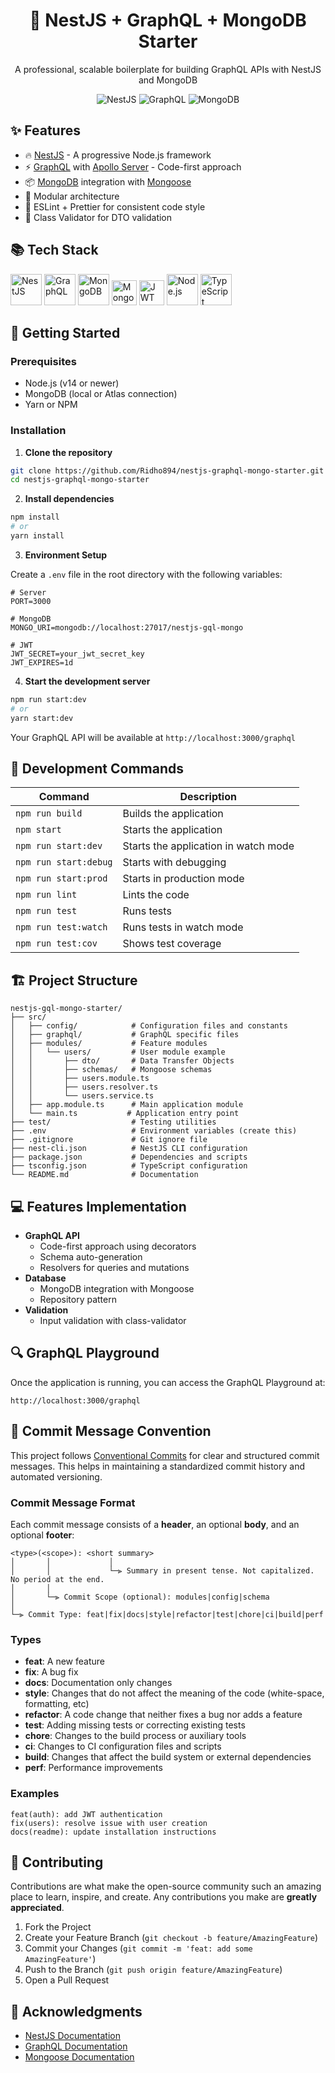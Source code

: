# <div align="center">🚀 NestJS + GraphQL + MongoDB Starter</div>

<div align="center">
  <p>A professional, scalable boilerplate for building GraphQL APIs with NestJS and MongoDB</p>
  
  ![NestJS](https://img.shields.io/badge/NestJS-v10-red.svg)
  ![GraphQL](https://img.shields.io/badge/GraphQL-v16-pink.svg)
  ![MongoDB](https://img.shields.io/badge/MongoDB-latest-green.svg)
</div>

## ✨ Features

- 🔥 [NestJS](https://nestjs.com/) - A progressive Node.js framework
- ⚡️ [GraphQL](https://graphql.org/) with [Apollo Server](https://www.apollographql.com/docs/apollo-server/) - Code-first approach
- 📦 [MongoDB](https://www.mongodb.com/) integration with [Mongoose](https://mongoosejs.com/)
- 🧩 Modular architecture
- 📏 ESLint + Prettier for consistent code style
- 🚦 Class Validator for DTO validation

## 📚 Tech Stack

<p>
  <img src="https://nestjs.com/img/logo-small.svg" height="50" alt="NestJS" />
  <img src="https://upload.wikimedia.org/wikipedia/commons/thumb/1/17/GraphQL_Logo.svg/2048px-GraphQL_Logo.svg.png" height="50" alt="GraphQL" />
  <img src="https://miro.medium.com/v2/resize:fit:512/1*doAg1_fMQKWFoub-6gwUiQ.png" height="50" alt="MongoDB" />
  <img src="https://mongoosejs.com/docs/images/mongoose5_62x30_transparent.png" height="40" alt="Mongoose" />
  <img src="https://jwt.io/img/pic_logo.svg" height="40" alt="JWT" />
  <img src="https://www.vectorlogo.zone/logos/nodejs/nodejs-icon.svg" height="50" alt="Node.js" />
  <img src="https://www.vectorlogo.zone/logos/typescriptlang/typescriptlang-icon.svg" height="50" alt="TypeScript" />
</p>

## 🚀 Getting Started

### Prerequisites

- Node.js (v14 or newer)
- MongoDB (local or Atlas connection)
- Yarn or NPM

### Installation

1. **Clone the repository**

```bash
git clone https://github.com/Ridho894/nestjs-graphql-mongo-starter.git
cd nestjs-graphql-mongo-starter
```

2. **Install dependencies**

```bash
npm install
# or
yarn install
```

3. **Environment Setup**

Create a `.env` file in the root directory with the following variables:

```env
# Server
PORT=3000

# MongoDB
MONGO_URI=mongodb://localhost:27017/nestjs-gql-mongo

# JWT
JWT_SECRET=your_jwt_secret_key
JWT_EXPIRES=1d
```

4. **Start the development server**

```bash
npm run start:dev
# or
yarn start:dev
```

Your GraphQL API will be available at `http://localhost:3000/graphql`

## 🧰 Development Commands

| Command               | Description                          |
| --------------------- | ------------------------------------ |
| `npm run build`       | Builds the application               |
| `npm start`           | Starts the application               |
| `npm run start:dev`   | Starts the application in watch mode |
| `npm run start:debug` | Starts with debugging                |
| `npm run start:prod`  | Starts in production mode            |
| `npm run lint`        | Lints the code                       |
| `npm run test`        | Runs tests                           |
| `npm run test:watch`  | Runs tests in watch mode             |
| `npm run test:cov`    | Shows test coverage                  |

## 🏗️ Project Structure

```
nestjs-gql-mongo-starter/
├── src/
│   ├── config/            # Configuration files and constants
│   ├── graphql/           # GraphQL specific files
│   ├── modules/           # Feature modules
│   │   └── users/         # User module example
│   │       ├── dto/       # Data Transfer Objects
│   │       ├── schemas/   # Mongoose schemas
│   │       ├── users.module.ts
│   │       ├── users.resolver.ts
│   │       └── users.service.ts
│   ├── app.module.ts      # Main application module
│   └── main.ts           # Application entry point
├── test/                  # Testing utilities
├── .env                   # Environment variables (create this)
├── .gitignore             # Git ignore file
├── nest-cli.json          # NestJS CLI configuration
├── package.json           # Dependencies and scripts
├── tsconfig.json          # TypeScript configuration
└── README.md              # Documentation
```

## 💻 Features Implementation

- **GraphQL API**
  - Code-first approach using decorators
  - Schema auto-generation
  - Resolvers for queries and mutations
- **Database**
  - MongoDB integration with Mongoose
  - Repository pattern
- **Validation**
  - Input validation with class-validator

## 🔍 GraphQL Playground

Once the application is running, you can access the GraphQL Playground at:

```
http://localhost:3000/graphql
```

## 📝 Commit Message Convention

This project follows [Conventional Commits](https://www.conventionalcommits.org/) for clear and structured commit messages. This helps in maintaining a standardized commit history and automated versioning.

### Commit Message Format

Each commit message consists of a **header**, an optional **body**, and an optional **footer**:

```
<type>(<scope>): <short summary>
│       │             │
│       │             └─⫸ Summary in present tense. Not capitalized. No period at the end.
│       │
│       └─⫸ Commit Scope (optional): modules|config|schema
│
└─⫸ Commit Type: feat|fix|docs|style|refactor|test|chore|ci|build|perf
```

### Types

- **feat**: A new feature
- **fix**: A bug fix
- **docs**: Documentation only changes
- **style**: Changes that do not affect the meaning of the code (white-space, formatting, etc)
- **refactor**: A code change that neither fixes a bug nor adds a feature
- **test**: Adding missing tests or correcting existing tests
- **chore**: Changes to the build process or auxiliary tools
- **ci**: Changes to CI configuration files and scripts
- **build**: Changes that affect the build system or external dependencies
- **perf**: Performance improvements

### Examples

```
feat(auth): add JWT authentication
fix(users): resolve issue with user creation
docs(readme): update installation instructions
```

## 🤝 Contributing

Contributions are what make the open-source community such an amazing place to learn, inspire, and create. Any contributions you make are **greatly appreciated**.

1. Fork the Project
2. Create your Feature Branch (`git checkout -b feature/AmazingFeature`)
3. Commit your Changes (`git commit -m 'feat: add some AmazingFeature'`)
4. Push to the Branch (`git push origin feature/AmazingFeature`)
5. Open a Pull Request

## 👏 Acknowledgments

- [NestJS Documentation](https://docs.nestjs.com/)
- [GraphQL Documentation](https://graphql.org/learn/)
- [Mongoose Documentation](https://mongoosejs.com/docs/guide.html)
